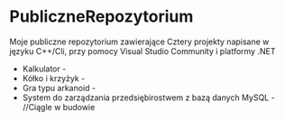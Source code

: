 # PubliczneRepozytorium

Moje publiczne repozytorium zawierające Cztery projekty napisane w języku C++/Cli, przy pomocy Visual Studio Community i platformy .NET

- Kalkulator -
- Kółko i krzyżyk -
- Gra typu arkanoid -
- System do zarządzania przedsiębirostwem z bazą danych MySQL - //Ciągle w budowie
